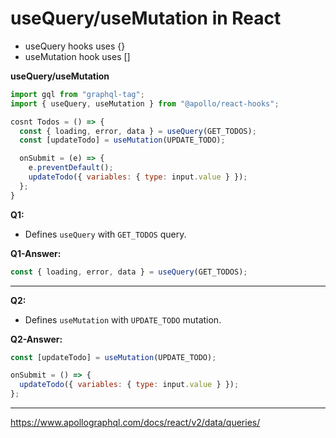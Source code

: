 # useQuery/useMutation in React

- useQuery hooks uses {}
- useMutation hook uses []

**useQuery/useMutation**

```js
import gql from "graphql-tag";
import { useQuery, useMutation } from "@apollo/react-hooks";

cosnt Todos = () => {
  const { loading, error, data } = useQuery(GET_TODOS);
  const [updateTodo] = useMutation(UPDATE_TODO);

  onSubmit = (e) => {
    e.preventDefault();
    updateTodo({ variables: { type: input.value } });
  };
}
```

**Q1:**

- Defines `useQuery` with `GET_TODOS` query.

**Q1-Answer:**

```js
const { loading, error, data } = useQuery(GET_TODOS);
```

<hr />

**Q2:**

- Defines `useMutation` with `UPDATE_TODO` mutation.

**Q2-Answer:**

```js
const [updateTodo] = useMutation(UPDATE_TODO);

onSubmit = () => {
  updateTodo({ variables: { type: input.value } });
};
```

<hr />

<!--
**Q1:**

```js

```

**Q1-Answer:**

```js

```

<hr />
 -->

https://www.apollographql.com/docs/react/v2/data/queries/
